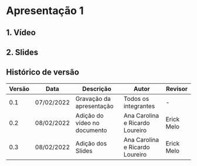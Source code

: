 # Apresentação 1


## 1. Vídeo 



## 2. Slides





## Histórico de versão

| Versão | Data       | Descrição                       | Autor                | Revisor                |
| ------ | ---------- | ------------------------------- | -------------------- | -------------------- |
| 0.1    | 07/02/2022 | Gravação da apresentação        | Todos os integrantes | -         |
| 0.2    | 08/02/2022 | Adição do vídeo no documento    | Ana Carolina e Ricardo Loureiro         | Erick Melo        |
| 0.3    | 08/02/2022 | Adição dos Slides               | Ana Carolina e Ricardo Loureiro        | Erick Melo         |